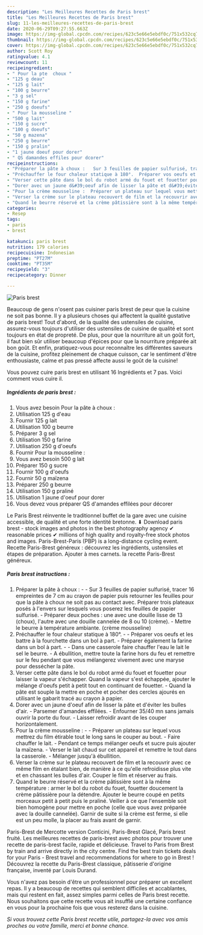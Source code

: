 ```yaml
---
description: "Les Meilleures Recettes de Paris brest"
title: "Les Meilleures Recettes de Paris brest"
slug: 11-les-meilleures-recettes-de-paris-brest
date: 2020-06-29T09:27:55.663Z
image: https://img-global.cpcdn.com/recipes/623c5e66e5ebdf0c/751x532cq70/paris-brest-photo-principale-de-la-recette.jpg
thumbnail: https://img-global.cpcdn.com/recipes/623c5e66e5ebdf0c/751x532cq70/paris-brest-photo-principale-de-la-recette.jpg
cover: https://img-global.cpcdn.com/recipes/623c5e66e5ebdf0c/751x532cq70/paris-brest-photo-principale-de-la-recette.jpg
author: Scott Roy
ratingvalue: 4.1
reviewcount: 11
recipeingredient:
- " Pour la pte  choux "
- "125 g deau"
- "125 g lait"
- "100 g beurre"
- "3 g sel"
- "150 g farine"
- "250 g doeufs"
- " Pour la mousseline "
- "500 g lait"
- "150 g sucre"
- "100 g doeufs"
- "50 g mazena"
- "250 g beurre"
- "150 g pralin"
- "1 jaune doeuf pour dorer"
- " QS damandes effiles pour dcorer"
recipeinstructions:
- "Préparer la pâte à choux :   Sur 3 feuilles de papier sulfurisé, tracer 16 empreintes de 7 cm au crayon de papier puis retourner les feuilles pour que la pâte à choux ne soit pas au contact avec. Préparer trois plateaux posés à l&#39;envers sur lesquels vous poserez les feuilles de papier sulfurisé. Préparer deux poches : une avec une douille lisse de 13 (choux), l&#39;autre avec une douille cannelée de 8 ou 10 (crème). Mettre le beurre à température ambiante. (crème mousseline)"
- "Préchauffer le four chaleur statique à 180°.  Préparer vos oeufs et les battre à la fourchette dans un bol à part. Préparer également la farine dans un bol à part.  Dans une casserole faire chauffer l&#39;eau le lait le sel le beurre. A ébullition, mettre toute la farine hors du feu et remettre sur le feu pendant que vous mélangerez vivement avec une maryse pour dessécher la pâte."
- "Verser cette pâte dans le bol du robot armé du fouet et fouetter pour laisser la vapeur s&#39;échapper. Quand la vapeur s&#39;est échappée, ajouter le mélange d&#39;oeufs petit à petit tout en continuant de fouetter. Quand la pâte est souple la mettre en poche et pocher des cercles ajourés en utilisant le gabarit tracé au crayon à papier."
- "Dorer avec un jaune d&#39;oeuf afin de lisser la pâte et d&#39;éviter les bulles d&#39;air. Parsemer d&#39;amandes effilées. Enfourner 35/40 mn sans jamais ouvrir la porte du four. Laisser refroidir avant de les couper horizontalement."
- "Pour la crème mousseline :  Préparer un plateau sur lequel vous mettrez du film étirable tout le long sans le couper au bout. Faire chauffer le lait. Pendant ce temps mélanger oeufs et sucre puis ajouter la maïzena. Verser le lait chaud sur cet appareil et remettre le tout dans la casserole. Mélanger jusqu&#39;à ébullition."
- "Verser la crème sur le plateau recouvert de film et la recouvrir avec ce même film en étalant bien, de manière à ce qu&#39;elle refroidisse plus vite et en chassant les bulles d&#39;air. Couper le film et réserver au frais."
- "Quand le beurre réservé et la crème pâtissière sont à la même température : armer le bol du robot du fouet, fouetter doucement la crème pâtissière pour la détendre. Ajouter le beurre coupé en petits morceaux petit à petit puis le praliné. Veiller à ce que l&#39;ensemble soit bien homogène pour mettre en poche (celle que vous avez préparée avec la douille cannelée). Garnir de suite si la crème est ferme, si elle est un peu molle, la placer au frais avant de garnir."
categories:
- Resep
tags:
- paris
- brest

katakunci: paris brest 
nutrition: 179 calories
recipecuisine: Indonesian
preptime: "PT27M"
cooktime: "PT35M"
recipeyield: "3"
recipecategory: Dinner

---
```



![Paris brest](https://img-global.cpcdn.com/recipes/623c5e66e5ebdf0c/751x532cq70/paris-brest-photo-principale-de-la-recette.jpg)

Beaucoup de gens n'osent pas cuisiner paris brest de peur que la cuisine ne soit pas bonne. Il y a plusieurs choses qui affectent la qualité gustative de paris brest! Tout d'abord, de la qualité des ustensiles de cuisine, assurez-vous toujours d'utiliser des ustensiles de cuisine de qualité et sont toujours en état de propreté. De plus, pour que la nourriture ait un goût fort, il faut bien sûr utiliser beaucoup d'épices pour que la nourriture préparée ait bon goût. Et enfin, pratiquez-vous pour reconnaître les différentes saveurs de la cuisine, profitez pleinement de chaque cuisson, car le sentiment d'être enthousiaste, calme et pas pressé affecte aussi le goût de la cuisine!

<!--inarticleads1-->

Vous pouvez cuire paris brest en utilisant 16 Ingrédients et 7 pas. Voici comment vous cuire il.

##### Ingrédients de paris brest :

1. Vous avez besoin  Pour la pâte à choux :
1. Utilisation 125 g d&#39;eau
1. Fournir 125 g lait
1. Utilisation 100 g beurre
1. Préparer 3 g sel
1. Utilisation 150 g farine
1. Utilisation 250 g d&#39;oeufs
1. Fournir  Pour la mousseline :
1. Vous avez besoin 500 g lait
1. Préparer 150 g sucre
1. Fournir 100 g d&#39;oeufs
1. Fournir 50 g maïzena
1. Préparer 250 g beurre
1. Utilisation 150 g praliné
1. Utilisation 1 jaune d&#39;oeuf pour dorer
1. Vous devez vous préparer  QS d&#39;amandes effilées pour décorer


Le Paris Brest réinvente le traditionnel buffet de la gare avec une cuisine accessible, de qualité et une forte identité bretonne. ⬇ Download paris brest - stock images and photos in the best photography agency ✔ reasonable prices ✔ millions of high quality and royalty-free stock photos and images. Paris-Brest-Paris (PBP) is a long-distance cycling event. Recette Paris-Brest généreux : découvrez les ingrédients, ustensiles et étapes de préparation. Ajouter à mes carnets. la recette Paris-Brest généreux. 

<!--inarticleads2-->

##### Paris brest instructions :

1. Préparer la pâte à choux :  -  - Sur 3 feuilles de papier sulfurisé, tracer 16 empreintes de 7 cm au crayon de papier puis retourner les feuilles pour que la pâte à choux ne soit pas au contact avec. Préparer trois plateaux posés à l&#39;envers sur lesquels vous poserez les feuilles de papier sulfurisé. - Préparer deux poches : une avec une douille lisse de 13 (choux), l&#39;autre avec une douille cannelée de 8 ou 10 (crème). - Mettre le beurre à température ambiante. (crème mousseline)
1. Préchauffer le four chaleur statique à 180°. -  - Préparer vos oeufs et les battre à la fourchette dans un bol à part. - Préparer également la farine dans un bol à part. -  - Dans une casserole faire chauffer l&#39;eau le lait le sel le beurre. - A ébullition, mettre toute la farine hors du feu et remettre sur le feu pendant que vous mélangerez vivement avec une maryse pour dessécher la pâte.
1. Verser cette pâte dans le bol du robot armé du fouet et fouetter pour laisser la vapeur s&#39;échapper. Quand la vapeur s&#39;est échappée, ajouter le mélange d&#39;oeufs petit à petit tout en continuant de fouetter. - Quand la pâte est souple la mettre en poche et pocher des cercles ajourés en utilisant le gabarit tracé au crayon à papier.
1. Dorer avec un jaune d&#39;oeuf afin de lisser la pâte et d&#39;éviter les bulles d&#39;air. - Parsemer d&#39;amandes effilées. - Enfourner 35/40 mn sans jamais ouvrir la porte du four. - Laisser refroidir avant de les couper horizontalement.
1. Pour la crème mousseline : -  - Préparer un plateau sur lequel vous mettrez du film étirable tout le long sans le couper au bout. - Faire chauffer le lait. - Pendant ce temps mélanger oeufs et sucre puis ajouter la maïzena. - Verser le lait chaud sur cet appareil et remettre le tout dans la casserole. - Mélanger jusqu&#39;à ébullition.
1. Verser la crème sur le plateau recouvert de film et la recouvrir avec ce même film en étalant bien, de manière à ce qu&#39;elle refroidisse plus vite et en chassant les bulles d&#39;air. Couper le film et réserver au frais.
1. Quand le beurre réservé et la crème pâtissière sont à la même température : armer le bol du robot du fouet, fouetter doucement la crème pâtissière pour la détendre. Ajouter le beurre coupé en petits morceaux petit à petit puis le praliné. Veiller à ce que l&#39;ensemble soit bien homogène pour mettre en poche (celle que vous avez préparée avec la douille cannelée). Garnir de suite si la crème est ferme, si elle est un peu molle, la placer au frais avant de garnir.


Paris-Brest de Mercotte version Conticini, Paris-Brest Glacé, Paris brest fruité. Les meilleures recettes de paris-brest avec photos pour trouver une recette de paris-brest facile, rapide et délicieuse. Travel to Paris from Brest by train and arrive directly in the city centre. Find the best train tickets deals for your Paris - Brest travel and recommendations for where to go in Brest ! Découvrez la recette du Paris-Brest classique, pâtisserie d&#39;origine française, inventé par Louis Durand. 

<!--inarticleads1-->

<p>
Vous n'avez pas besoin d'être un professionnel pour préparer un excellent repas. Il y a beaucoup de recettes qui semblent difficiles et accablantes, mais qui restent en fait, assez simples parmi celles de Paris brest recette. Nous souhaitons que cette recette vous ait insufflé une certaine confiance en vous pour la prochaine fois que vous resterez dans la cuisine.
</p>

<p>
<i>Si vous trouvez cette Paris brest recette utile, partagez-la avec vos amis proches ou votre famille, merci et bonne chance.</i>
</p>
